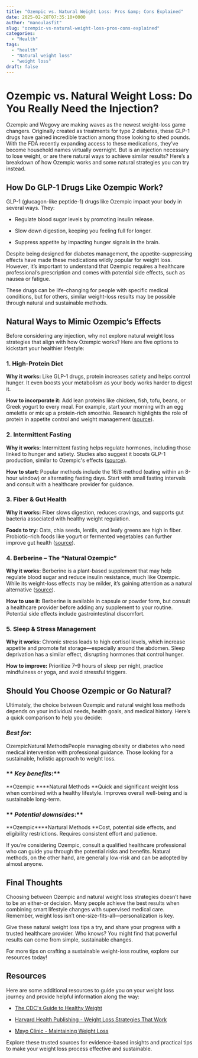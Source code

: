 ```yaml
---
title: "Ozempic vs. Natural Weight Loss: Pros &amp; Cons Explained"
date: 2025-02-28T07:35:10+0000
author: "manoulasfit"
slug: "ozempic-vs-natural-weight-loss-pros-cons-explained"
categories:
  - "Health"
tags:
  - "health"
  - "Natural weight loss"
  - "weight loss"
draft: false
---
```

# Ozempic vs. Natural Weight Loss: Do You Really Need the Injection?

Ozempic and Wegovy are making waves as the newest weight-loss game changers. Originally created as treatments for type 2 diabetes, these GLP-1 drugs have gained incredible traction among those looking to shed pounds. With the FDA recently expanding access to these medications, they’ve become household names virtually overnight. But is an injection necessary to lose weight, or are there natural ways to achieve similar results? Here’s a breakdown of how Ozempic works and some natural strategies you can try instead.

## How Do GLP-1 Drugs Like Ozempic Work?

GLP-1 (glucagon-like peptide-1) drugs like Ozempic impact your body in several ways. They:

- Regulate blood sugar levels by promoting insulin release.

- Slow down digestion, keeping you feeling full for longer.

- Suppress appetite by impacting hunger signals in the brain.

Despite being designed for diabetes management, the appetite-suppressing effects have made these medications wildly popular for weight loss. However, it’s important to understand that Ozempic requires a healthcare professional’s prescription and comes with potential side effects, such as nausea or fatigue.

These drugs can be life-changing for people with specific medical conditions, but for others, similar weight-loss results may be possible through natural and sustainable methods.

## Natural Ways to Mimic Ozempic’s Effects

Before considering any injection, why not explore natural weight loss strategies that align with how Ozempic works? Here are five options to kickstart your healthier lifestyle:

### 1. High-Protein Diet

**Why it works:** Like GLP-1 drugs, protein increases satiety and helps control hunger. It even boosts your metabolism as your body works harder to digest it.

**How to incorporate it:** Add lean proteins like chicken, fish, tofu, beans, or Greek yogurt to every meal. For example, start your morning with an egg omelette or mix up a protein-rich smoothie. Research highlights the role of protein in appetite control and weight management ([source](https://www.ncbi.nlm.nih.gov/pmc/articles/PMC4258944/)).

### 2. Intermittent Fasting

**Why it works:** Intermittent fasting helps regulate hormones, including those linked to hunger and satiety. Studies also suggest it boosts GLP-1 production, similar to Ozempic's effects ([source](https://www.ncbi.nlm.nih.gov/pmc/articles/PMC5959807/)).

**How to start:** Popular methods include the 16/8 method (eating within an 8-hour window) or alternating fasting days. Start with small fasting intervals and consult with a healthcare provider for guidance.

### 3. Fiber & Gut Health

**Why it works:** Fiber slows digestion, reduces cravings, and supports gut bacteria associated with healthy weight regulation.

**Foods to try:** Oats, chia seeds, lentils, and leafy greens are high in fiber. Probiotic-rich foods like yogurt or fermented vegetables can further improve gut health ([source](https://www.ncbi.nlm.nih.gov/pmc/articles/PMC7428702/)).

### 4. Berberine – The “Natural Ozempic”

**Why it works:** Berberine is a plant-based supplement that may help regulate blood sugar and reduce insulin resistance, much like Ozempic. While its weight-loss effects may be milder, it’s gaining attention as a natural alternative ([source](https://www.eatingwell.com/article/8052584/berberine-natures-ozempic-but-is-it-safe/)).

**How to use it:** Berberine is available in capsule or powder form, but consult a healthcare provider before adding any supplement to your routine. Potential side effects include gastrointestinal discomfort.

### 5. Sleep & Stress Management

**Why it works:** Chronic stress leads to high cortisol levels, which increase appetite and promote fat storage—especially around the abdomen. Sleep deprivation has a similar effect, disrupting hormones that control hunger.

**How to improve:** Prioritize 7–9 hours of sleep per night, practice mindfulness or yoga, and avoid stressful triggers.

## Should You Choose Ozempic or Go Natural?

Ultimately, the choice between Ozempic and natural weight loss methods depends on your individual needs, health goals, and medical history. Here’s a quick comparison to help you decide:

### ***Best for*:**

OzempicNatural MethodsPeople managing obesity or diabetes who need medical intervention with professional guidance.
 Those looking for a sustainable, holistic approach to weight loss. 

### ** *Key benefits*:**

**Ozempic ****Natural Methods **Quick and significant weight loss when combined with a healthy lifestyle. Improves overall well-being and is sustainable long-term.

### ** *Potential downsides*:**

**Ozempic****Nartural Methods **Cost, potential side effects, and eligibility restrictions. Requires consistent effort and patience.

If you’re considering Ozempic, consult a qualified healthcare professional who can guide you through the potential risks and benefits. Natural methods, on the other hand, are generally low-risk and can be adopted by almost anyone.

## Final Thoughts

Choosing between Ozempic and natural weight loss strategies doesn’t have to be an either-or decision. Many people achieve the best results when combining smart lifestyle changes with supervised medical care. Remember, weight loss isn’t one-size-fits-all—personalization is key.

Give these natural weight loss tips a try, and share your progress with a trusted healthcare provider. Who knows? You might find that powerful results can come from simple, sustainable changes.

For more tips on crafting a sustainable weight-loss routine, explore our resources today!

## Resources

Here are some additional resources to guide you on your weight loss journey and provide helpful information along the way:

- [The CDC's Guide to Healthy Weight](https://www.cdc.gov/healthyweight/index.html)

- [Harvard Health Publishing - Weight Loss Strategies That Work](https://www.health.harvard.edu/staying-healthy/find-the-weight-loss-plan-that-works-for-you)

- [Mayo Clinic - Maintaining Weight Loss](https://www.mayoclinic.org/healthy-lifestyle/nutrition-and-healthy-eating/in-depth/weight-loss/art-20047752)

Explore these trusted sources for evidence-based insights and practical tips to make your weight loss process effective and sustainable.